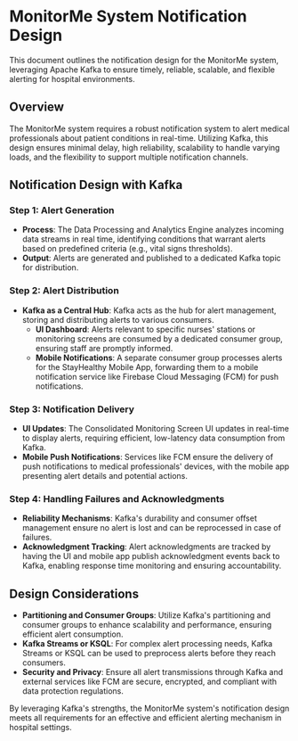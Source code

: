 # MonitorMe System Notification Design

This document outlines the notification design for the MonitorMe system, leveraging Apache Kafka to ensure timely, reliable, scalable, and flexible alerting for hospital environments.

## Overview

The MonitorMe system requires a robust notification system to alert medical professionals about patient conditions in real-time. Utilizing Kafka, this design ensures minimal delay, high reliability, scalability to handle varying loads, and the flexibility to support multiple notification channels.

## Notification Design with Kafka

### Step 1: Alert Generation

- **Process**: The Data Processing and Analytics Engine analyzes incoming data streams in real time, identifying conditions that warrant alerts based on predefined criteria (e.g., vital signs thresholds).
- **Output**: Alerts are generated and published to a dedicated Kafka topic for distribution.

### Step 2: Alert Distribution

- **Kafka as a Central Hub**: Kafka acts as the hub for alert management, storing and distributing alerts to various consumers.
    - **UI Dashboard**: Alerts relevant to specific nurses' stations or monitoring screens are consumed by a dedicated consumer group, ensuring staff are promptly informed.
    - **Mobile Notifications**: A separate consumer group processes alerts for the StayHealthy Mobile App, forwarding them to a mobile notification service like Firebase Cloud Messaging (FCM) for push notifications.

### Step 3: Notification Delivery

- **UI Updates**: The Consolidated Monitoring Screen UI updates in real-time to display alerts, requiring efficient, low-latency data consumption from Kafka.
- **Mobile Push Notifications**: Services like FCM ensure the delivery of push notifications to medical professionals' devices, with the mobile app presenting alert details and potential actions.

### Step 4: Handling Failures and Acknowledgments

- **Reliability Mechanisms**: Kafka's durability and consumer offset management ensure no alert is lost and can be reprocessed in case of failures.
- **Acknowledgment Tracking**: Alert acknowledgments are tracked by having the UI and mobile app publish acknowledgment events back to Kafka, enabling response time monitoring and ensuring accountability.

## Design Considerations

- **Partitioning and Consumer Groups**: Utilize Kafka's partitioning and consumer groups to enhance scalability and performance, ensuring efficient alert consumption.
- **Kafka Streams or KSQL**: For complex alert processing needs, Kafka Streams or KSQL can be used to preprocess alerts before they reach consumers.
- **Security and Privacy**: Ensure all alert transmissions through Kafka and external services like FCM are secure, encrypted, and compliant with data protection regulations.

By leveraging Kafka's strengths, the MonitorMe system's notification design meets all requirements for an effective and efficient alerting mechanism in hospital settings.